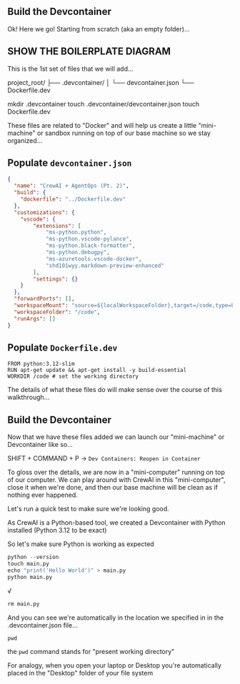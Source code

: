 ## Build the Devcontainer

Ok! Here we go! Starting from scratch (aka an empty folder)...

## SHOW THE BOILERPLATE DIAGRAM

This is the 1st set of files that we will add...

project_root/
├── .devcontainer/
│   └── devcontainer.json
└── Dockerfile.dev

mkdir .devcontainer
touch .devcontainer/devcontainer.json
touch Dockerfile.dev

These files are related to "Docker" and will help us create a little "mini-machine" or sandbox running on top of our base machine so we stay organized...

## Populate `devcontainer.json`

```devcontainer.json
{
  "name": "CrewAI + AgentOps (Pt. 2)",
  "build": {
    "dockerfile": "../Dockerfile.dev"
  },
  "customizations": {
    "vscode": {
        "extensions": [
            "ms-python.python",
            "ms-python.vscode-pylance",
            "ms-python.black-formatter",
            "ms-python.debugpy",
            "ms-azuretools.vscode-docker",
            "shd101wyy.markdown-preview-enhanced"
        ],
        "settings": {}
    }
  },
  "forwardPorts": [],
  "workspaceMount": "source=${localWorkspaceFolder},target=/code,type=bind,consistency=delegated",
  "workspaceFolder": "/code",
  "runArgs": []
}
```

## Populate `Dockerfile.dev`

```.Dockerfile.dev
FROM python:3.12-slim
RUN apt-get update && apt-get install -y build-essential
WORKDIR /code # set the working directory
```

The details of what these files do will make sense over the course of this walkthrough...

## Build the Devcontainer

Now that we have these files added we can launch our "mini-machine" or Devcontainer like so...

SHIFT + COMMAND + P -> `Dev Containers: Reopen in Container`

To gloss over the details, we are now in a "mini-computer" running on top of our computer. We can play around with CrewAI in this "mini-computer", close it when we're done, and then our base machine will be clean as if nothing ever happened.

Let's run a quick test to make sure we're looking good.

As CrewAI is a Python-based tool, we created a Devcontainer with Python installed (Python 3.12 to be exact)

So let's make sure Python is working as expected

```.py
python --version
touch main.py
echo "print('Hello World')" > main.py
python main.py
```

√

```.py
rm main.py
```

And you can see we're automatically in the location we specified in in the .devcontainer.json file...

```.py
pwd
```

the `pwd` command stands for "present working directory"

For analogy, when you open your laptop or Desktop you're automatically placed in the "Desktop" folder of your file system